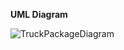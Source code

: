 **UML Diagram**

![TruckPackageDiagram](https://user-images.githubusercontent.com/59063950/88488117-3ebf8800-cf59-11ea-8a50-97da9ce6c8e9.png)
